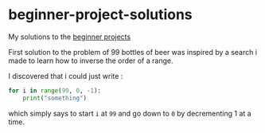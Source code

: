 # beginner-project-solutions
My solutions to the [beginner projects](https://github.com/jorgegonzalez/beginner-projects)

First solution to the problem of 99 bottles of beer
was inspired by a search i made to learn how to inverse
the order of a range.

I discovered that i could just write :

```python
for i in range(99, 0, -1):
    print("something")
```

which simply says to start `i` at `99` and go
down to `0` by decrementing 1 at a time.
